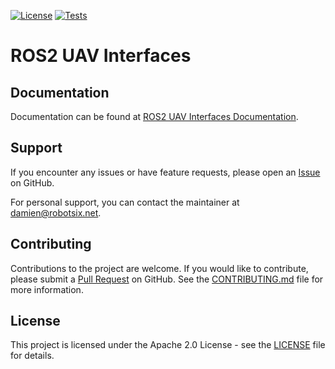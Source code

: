 [![License](https://img.shields.io/badge/License-Apache%202.0-blue.svg)](https://opensource.org/licenses/Apache-2.0)
[![Tests](https://github.com/Robotsix-UAV/ros2_uav_interfaces/actions/workflows/build_test.yaml/badge.svg?branch=main)](https://github.com/Robotsix-UAV/ros2_uav_interfaces/actions/workflows/build_test.yaml)

# ROS2 UAV Interfaces

## Documentation

Documentation can be found at [ROS2 UAV Interfaces Documentation](https://robotsix-UAV.github.io/ros2_uav_interfaces/v0.3/dev/ros2_uav_interfaces/index.html).

## Support

If you encounter any issues or have feature requests, please open an [Issue](https://github.com/robotsix-UAV/ros2_uav_interfaces/issues) on GitHub.

For personal support, you can contact the maintainer at [damien@robotsix.net](mailto:damien@robotsix.net).

## Contributing

Contributions to the project are welcome. If you would like to contribute, please submit a [Pull Request](https://github.com/robotsix-UAV/ros2_uav_interfaces/pulls) on GitHub. See the [CONTRIBUTING.md](CONTRIBUTING.md) file for more information.

## License

This project is licensed under the Apache 2.0 License - see the [LICENSE](LICENSE) file for details.
